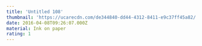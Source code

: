 ```yaml
---
title: 'Untitled 108'
thumbnail: 'https://ucarecdn.com/de344840-dd44-4312-8411-e9c37ff45a82/'
date: 2016-04-08T09:26:07.000Z
material: Ink on paper
rating: 1
---
```

